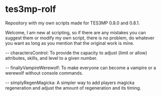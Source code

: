 # tes3mp-rolf
Repository with my own scripts made for TES3MP 0.8.0 and 0.8.1.

Welcome, I am new at scripting, so if there are any mistakes you can suggest them or modify my own script, there is no problem,
do whatever you want as long as you mention that the original work is mine.

-- charactersControl: To provide the capacity to adjust (limit or allow) attributes, skills, and level to a given number.

-- finallyVampireWerewolf: To make everyone can become a vampire or a werewolf without console commands.

-- simplyRegenMagicka: A simpler way to add players magicka regeneration and adjust the amount of regeneration and its timing.
